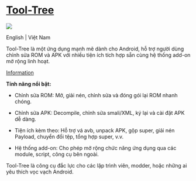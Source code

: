 # [Tool-Tree](https://zenlua.github.io/Tool-Tree) 

![](https://komarev.com/ghpvc/?username=Zenlua&abbreviated=true)

English | Việt Nam

Tool-Tree là một ứng dụng mạnh mẽ dành cho Android, hỗ trợ người dùng chỉnh sửa ROM và APK với nhiều tiện ích tích hợp sẵn cùng hệ thống add-on mở rộng linh hoạt.

[Information](https://zenlua.github.io/Tool-Tree/Paypal.html)

**Tính năng nổi bật:**

- Chỉnh sửa ROM: Mở, giải nén, chỉnh sửa và đóng gói lại ROM nhanh chóng.

- Chỉnh sửa APK: Decompile, chỉnh sửa smali/XML, ký lại và cài đặt APK dễ dàng.

- Tiện ích kèm theo: Hỗ trợ vá avb, unpack APK, gộp super, giải nén Payload, chuyển đổi tệp, tổng hợp super, v.v.

- Hệ thống add-on: Cho phép mở rộng chức năng ứng dụng qua các module, script, công cụ bên ngoài.

Tool-Tree là công cụ đắc lực cho các lập trình viên, modder, hoặc những ai yêu thích vọc vạch Android.

